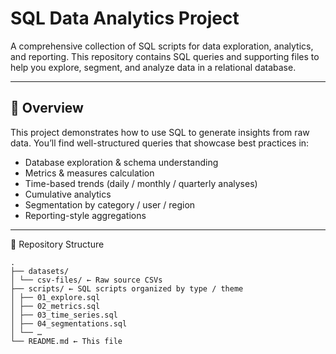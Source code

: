 # SQL Data Analytics Project

A comprehensive collection of SQL scripts for data exploration, analytics, and reporting. This repository contains SQL queries and supporting files to help you explore, segment, and analyze data in a relational database.

---

## 🚀 Overview

This project demonstrates how to use SQL to generate insights from raw data. You’ll find well-structured queries that showcase best practices in:

- Database exploration & schema understanding  
- Metrics & measures calculation  
- Time-based trends (daily / monthly / quarterly analyses)  
- Cumulative analytics  
- Segmentation by category / user / region  
- Reporting-style aggregations  



---

📁 Repository Structure

```
.
├── datasets/
│ └── csv-files/ ← Raw source CSVs 
├── scripts/ ← SQL scripts organized by type / theme
│ ├── 01_explore.sql
│ ├── 02_metrics.sql
│ ├── 03_time_series.sql
│ ├── 04_segmentations.sql
│ └── …
└── README.md ← This file
```













